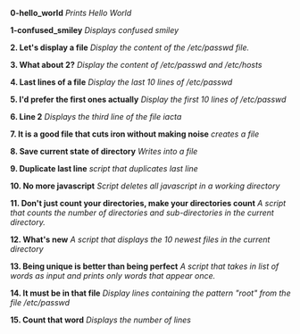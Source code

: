 **0-hello_world**
*Prints Hello World*

**1-confused_smiley**
*Displays confused smiley*

**2. Let's display a file**
*Display the content of the /etc/passwd file.*

**3. What about 2?**
*Display the content of /etc/passwd and /etc/hosts*

**4. Last lines of a file**
*Display the last 10 lines of /etc/passwd*

**5. I'd prefer the first ones actually**
*Display the first 10 lines of /etc/passwd*

**6. Line 2**
*Displays the third line of the file iacta*

**7. It is a good file that cuts iron without making noise**
*creates a file*

**8. Save current state of directory**
*Writes into a file*

**9. Duplicate last line**
*script that duplicates last line*

**10. No more javascript**
*Script deletes all javascript in a working directory*

**11. Don't just count your directories, make your directories count**
*A script that counts the number of directories and sub-directories in the current directory.*

**12. What's new**
*A script that displays the 10 newest files in the current directory*

**13. Being unique is better than being perfect**
*A script that takes in list of words as input and prints only words that appear once.*

**14. It must be in that file**
*Display lines containing the pattern "root" from the file /etc/passwd*

**15. Count that word**
*Displays the number of lines*
